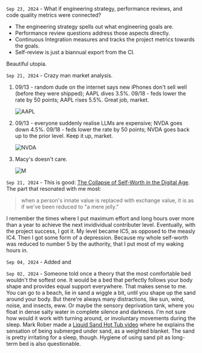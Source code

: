 `Sep 23, 2024` - What if engineering strategy, performance reviews, and code quality metrics were connected?

- The engineering strategy spells out what engineering goals are.
- Performance review questions address those aspects directly.
- Continuous Integration measures and tracks the project metrics towards the goals.
- Self-review is just a biannual export from the CI.

Beautiful utopia.

`Sep 21, 2024` - Crazy man market analysis.

1. 09/13 - random dude on the internet says new iPhones don't sell well (before they were shipped); AAPL dives 3.5%.
   09/18 - feds lower the rate by 50 points; AAPL rises 5.5%.
   Great job, market.

   ![AAPL](/16_life/images/aapl-2024-09-21.png)

2. 09/13 - everyone suddenly realise LLMs are expensive; NVDA goes down 4.5%.
   09/18 - feds lower the rate by 50 points; NVDA goes back up to the prior level.
   Keep it up, market.

   ![NVDA](/16_life/images/nvda-2024-09-21.png)

3. Macy's doesn't care.

   ![M](/16_life/images/m-2024-09-21.png)

`Sep 21, 2024` - This is good: [The Collapse of Self-Worth in the Digital Age](https://thewalrus.ca/collapse-of-self-worth-in-the-digital-age/). The part that resonated with me most:

> when a person's innate value is replaced with exchange value, it is as if we've been reduced to "a mere jelly."

I remember the times where I put maximum effort and long hours over more than a year to achieve the next invidividual contributer level.
Eventually, with the project success, I got it.
My level became IC5, as opposed to the measly IC4.
Then I got some form of a depression.
Because my whole self-worth was reduced to number 5 by the authority, that I put most of my waking hours in.

`Sep 04, 2024` - Added [](/17_notes/26-sociocracy_3_0.md) and [](/17_notes/27-zerocracy.md)

`Sep 02, 2024` - Someone told once a theory that the most comfortable bed wouldn't the softest one.
It would be a bed that perfectly follows your body shape and provides equal support everywhere.
That makes sense to me.
You can go to a beach, lie in sand a wiggle a bit, until you shape up the sand around your body.
But there're always many distractions, like sun, wind, noise, and insects, eww.
Or maybe the sensory deprivation tank, where you float in dense salty water in complete silence and darkness.
I'm not sure how would it work with turning around, or involuntary movements during the sleep.
Mark Rober made a [Liquid Sand Hot Tub video](https://www.youtube.com/watch?v=My4RA5I0FKs) where he explains the sensation of being submerged under sand, as a weighted blanket.
The sand is pretty irritating for a sleep, though.
Hygiene of using sand pit as long-term bed is also questionable.
